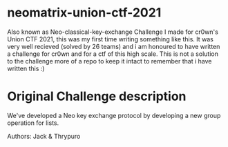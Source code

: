 # neomatrix-union-ctf-2021
Also known as Neo-classical-key-exchange
Challenge I made for cr0wn's Union CTF 2021, this was my first time writing something like this. It was very well recieved (solved by 26 teams) and i am honoured to have written a challenge for cr0wn and for a ctf of this high scale. This is not a solution to the challenge more of a repo to keep it intact to remember that i have written this :)

# Original Challenge description 


We've developed a Neo key exchange protocol by developing a new group operation for lists.

Authors: Jack & Thrypuro
